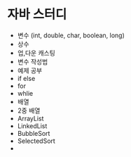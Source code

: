 # 자바 스터디

- 변수 (int, double, char, boolean, long)
- 상수
- 업,다운 캐스팅
- 변수 작성법
- 예제 공부
- if else
- for
- whlie
- 배열
- 2중 배열
- ArrayList
- LinkedList
- BubbleSort
- SelectedSort
- 